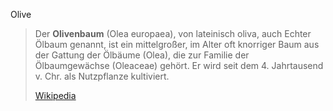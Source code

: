 Olive
> Der **Olivenbaum** (Olea europaea), von lateinisch oliva, auch Echter Ölbaum genannt, ist ein mittelgroßer, im Alter oft knorriger Baum aus der Gattung der Ölbäume (Olea), die zur Familie der Ölbaumgewächse (Oleaceae) gehört. Er wird seit dem 4. Jahrtausend v. Chr. als Nutzpflanze kultiviert.
>
> [Wikipedia](https://de.wikipedia.org/wiki/Olivenbaum)